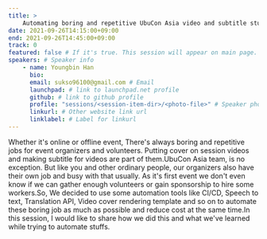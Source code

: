 ```yaml
---
title: >
    Automating boring and repetitive UbuCon Asia video and subtitle stuffs 
date: 2021-09-26T14:15:00+09:00
end: 2021-09-26T14:45:00+09:00
track: 0
featured: false # If it's true. This session will appear on main page.
speakers: # Speaker info
    - name: Youngbin Han
      bio: 
      email: sukso96100@gmail.com # Email
      launchpad: # link to launchpad.net profile
      github: # link to github profile
      profile: "sessions/<session-item-dir>/<photo-file>" # Speaker photo
      linkurl: # Other website link url
      linklabel: # Label for linkurl
---
```

Whether it's online or offline event, There's always boring and repetitive jobs for event organizers and volunteers. Putting cover on session videos and making subtitle for videos are part of them.UbuCon Asia team, is no exception. But like you and other ordinary people, our organizers also have their own job and busy with that usually. As it's first event we don't even know if we can gather enough volunteers or gain sponsorship to hire some workers.So, We decided to use some automation tools like CI/CD, Speech to text, Translation API, Video cover rendering template and so on to automate these boring job as much as possible and reduce cost at the same time.In this session, I would like to share how we did this and what we've learned while trying to automate stuffs.


